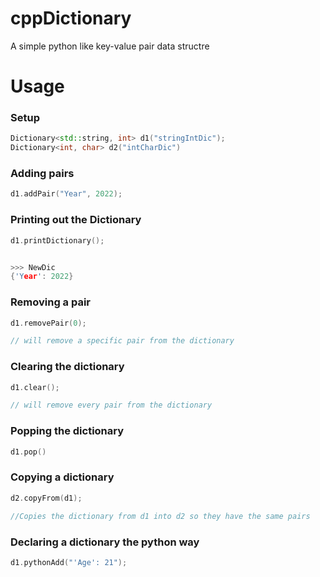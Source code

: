 # cppDictionary 
A simple python like key-value pair data structre  

# Usage 

### Setup 
```C++
Dictionary<std::string, int> d1("stringIntDic"); 
Dictionary<int, char> d2("intCharDic")
```

### Adding pairs 
```C++
d1.addPair("Year", 2022); 
```

### Printing out the Dictionary 
```C++
d1.printDictionary(); 


>>> NewDic 
{'Year': 2022}
```


### Removing a pair 
```C++
d1.removePair(0);

// will remove a specific pair from the dictionary  
```

### Clearing the dictionary 
```C++
d1.clear();

// will remove every pair from the dictionary  
```

### Popping the dictionary 
```C++
d1.pop()
```

### Copying a dictionary 
```C++
d2.copyFrom(d1);

//Copies the dictionary from d1 into d2 so they have the same pairs 
```

### Declaring a dictionary the python way 
```C++
d1.pythonAdd("'Age': 21"); 
```